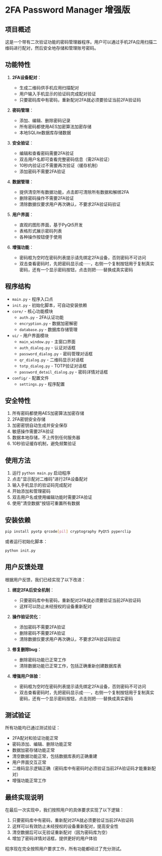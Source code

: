 # 2FA Password Manager 增强版

## 项目概述

这是一个带有二次验证功能的密码管理器程序。用户可以通过手机2FA应用扫描二维码进行配对，然后安全地存储和管理账号密码。

## 功能特性

1. **2FA设备配对**：
   - 生成二维码供手机应用扫描配对
   - 用户输入手机显示的验证码完成配对验证
   - 只要密码库中有密码，重新配对2FA就必须要验证当前2FA验证码

2. **密码管理**：
   - 添加、编辑、删除密码记录
   - 所有密码都使用AES加密算法加密存储
   - 本地SQLite数据库存储数据

3. **安全验证**：
   - 编辑和查看密码需要2FA验证
   - 双击用户名即可查看完整密码信息（需2FA验证）
   - 10秒内验证过不需要再次验证（缓存机制）
   - 添加密码不需要2FA验证

4. **数据管理**：
   - 提供清空所有数据功能，点击即可清除所有数据和解绑2FA
   - 删除密码操作不需要2FA验证
   - 清除数据仅要求用户再次确认，不要求2FA验证码验证

5. **用户界面**：
   - 直观的图形界面，基于PyQt5开发
   - 表格形式展示密码列表
   - 各种操作按钮便于使用

6. **增强功能**：
   - 密码框为空时在密码列表提示请先绑定2FA设备，否则密码不可访问
   - 双击查看密码时，先把密码显示成······，右侧一个复制按钮用于复制真实密码，还有一个显示密码按钮，点击则把······替换成真实密码

## 程序结构

- `main.py` - 程序入口点
- `init.py` - 初始化脚本，可自动安装依赖
- `core/` - 核心功能模块
  - `auth.py` - 2FA认证功能
  - `encryption.py` - 数据加密解密
  - `database.py` - 数据库存储管理
- `ui/` - 用户界面模块
  - `main_window.py` - 主窗口界面
  - `auth_dialog.py` - 认证对话框
  - `password_dialog.py` - 密码管理对话框
  - `qr_dialog.py` - 二维码显示对话框
  - `totp_dialog.py` - TOTP验证对话框
  - `password_detail_dialog.py` - 密码详情对话框
- `config/` - 配置文件
  - `settings.py` - 程序配置

## 安全特性

1. 所有密码都使用AES加密算法加密存储
2. 2FA密钥安全存储
3. 加密密钥自动生成并安全保存
4. 敏感操作需要2FA验证
5. 数据本地存储，不上传到任何服务器
6. 10秒验证缓存机制，避免频繁验证

## 使用方法

1. 运行 `python main.py` 启动程序
2. 点击"显示配对二维码"进行2FA设备配对
3. 输入手机显示的验证码完成配对
4. 开始添加和管理密码
5. 双击用户名或使用编辑功能时需要2FA验证
6. 使用"清空数据"按钮可重置所有数据

## 安装依赖

```bash
pip install pyotp qrcode[pil] cryptography PyQt5 pyperclip
```

或者运行初始化脚本：

```bash
python init.py
```

## 用户反馈处理

根据用户反馈，我们已经实现了以下改进：

1. **绑定2FA后安全机制**：
   - 只要密码库中有密码，重新配对2FA就必须要验证当前2FA验证码
   - 这样可以防止未经授权的设备重新配对

2. **操作验证优化**：
   - 添加密码不需要2FA验证
   - 删除密码不需要2FA验证
   - 清除数据仅要求用户再次确认，不要求2FA验证码验证

3. **修复删除bug**：
   - 删除密码功能已正常工作
   - 清除数据功能已正常工作，包括正确重新创建数据库表

4. **增强用户体验**：
   - 密码框为空时在密码列表提示请先绑定2FA设备，否则密码不可访问
   - 双击查看密码时，先把密码显示成······，右侧一个复制按钮用于复制真实密码，还有一个显示密码按钮，点击则把······替换成真实密码

## 测试验证

所有功能均已通过测试验证：
- 2FA配对和验证功能正常
- 密码添加、编辑、删除功能正常
- 数据加密存储功能正常
- 清空数据功能正常，包括数据库表的正确重建
- 用户界面交互正常
- 二维码显示逻辑正确（密码库中有密码时必须验证当前2FA验证码才能重新配对）
- 增强功能正常工作

## 最终实现说明

在最后一次实现中，我们按照用户的具体要求实现了以下逻辑：
1. 只要密码库中有密码，重新配对2FA就必须要验证当前2FA验证码
2. 这样可以有效防止未经授权的设备重新配对，提高安全性
3. 清空数据后可以无验证重新配对（因为密码库为空）
4. 增加了密码详情对话框，提供更好的用户体验

程序现在完全按照用户要求工作，所有功能都经过了充分测试。
